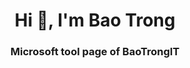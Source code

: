 <h1 align="center">Hi 👋, I'm Bao Trong</h1>
<h3 align="center">Microsoft tool page of BaoTrongIT</h3>
